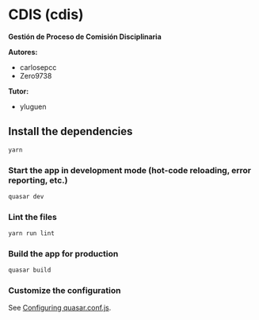 # CDIS (cdis)
**Gestión de Proceso de Comisión Disciplinaria**

**Autores:** 
- carlosepcc 
- Zero9738

**Tutor:**
- yluguen

## Install the dependencies
```bash
yarn
```

### Start the app in development mode (hot-code reloading, error reporting, etc.)
```bash
quasar dev
```

### Lint the files
```bash
yarn run lint
```

### Build the app for production
```bash
quasar build
```

### Customize the configuration
See [Configuring quasar.conf.js](https://v1.quasar.dev/quasar-cli/quasar-conf-js).
